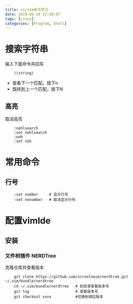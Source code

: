 ```yaml
---
title: vi/vim命令学习
date: 2019-09-10 17:30:57
tags: [Linux]
categories: [Program, Shell]
---
```


# 搜索字符串

输入下面命令并回车

```shell
    /(string)
```

- 查看下一个匹配，按下n
- 跳转到上一个匹配，按下N

## 高亮

取消高亮

```shell
    :nohlsearch
    :set nohlsearch
    :noh
    :set noh
```

# 常用命令

## 行号

```shell
    :set number     # 显示行号
    :set nonumber   # 取消显示行号
```

# 配置vimIde

## 安装

### 文件树插件 NERDTree

克隆仓库并查看版本

```shell
    git clone https://github.com/scrooloose/nerdtree.git ~/.vim/bundle/nerdtree
    cd ~/.vim/bundle/nerdtree   # 到目录查看版本号
    git tag                     # 查看版本号
    git checkout xxxx           #切换到相应版本
```
